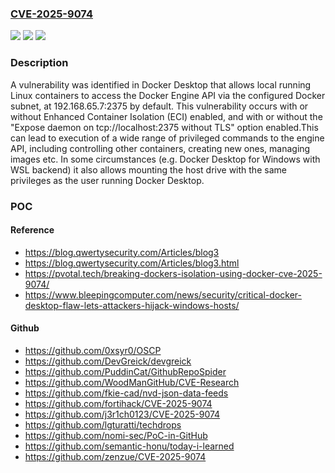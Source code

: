 ### [CVE-2025-9074](https://cve.mitre.org/cgi-bin/cvename.cgi?name=CVE-2025-9074)
![](https://img.shields.io/static/v1?label=Product&message=Docker%20Desktop&color=blue)
![](https://img.shields.io/static/v1?label=Version&message=4.25%20&color=brightgreen)
![](https://img.shields.io/static/v1?label=Vulnerability&message=CWE-668%20Exposure%20of%20Resource%20to%20Wrong%20Sphere&color=brightgreen)

### Description

A vulnerability was identified in Docker Desktop that allows local running Linux containers to access the Docker Engine API via the configured Docker subnet, at 192.168.65.7:2375 by default. This vulnerability occurs with or without Enhanced Container Isolation (ECI) enabled, and with or without the "Expose daemon on tcp://localhost:2375 without TLS" option enabled.This can lead to execution of a wide range of privileged commands to the engine API, including controlling other containers, creating new ones, managing images etc. In some circumstances (e.g. Docker Desktop for Windows with WSL backend) it also allows mounting the host drive with the same privileges as the user running Docker Desktop.

### POC

#### Reference
- https://blog.qwertysecurity.com/Articles/blog3
- https://blog.qwertysecurity.com/Articles/blog3.html
- https://pvotal.tech/breaking-dockers-isolation-using-docker-cve-2025-9074/
- https://www.bleepingcomputer.com/news/security/critical-docker-desktop-flaw-lets-attackers-hijack-windows-hosts/

#### Github
- https://github.com/0xsyr0/OSCP
- https://github.com/DevGreick/devgreick
- https://github.com/PuddinCat/GithubRepoSpider
- https://github.com/WoodManGitHub/CVE-Research
- https://github.com/fkie-cad/nvd-json-data-feeds
- https://github.com/fortihack/CVE-2025-9074
- https://github.com/j3r1ch0123/CVE-2025-9074
- https://github.com/lgturatti/techdrops
- https://github.com/nomi-sec/PoC-in-GitHub
- https://github.com/semantic-honu/today-i-learned
- https://github.com/zenzue/CVE-2025-9074

